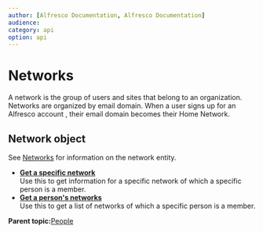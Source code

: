 ```yaml
---
author: [Alfresco Documentation, Alfresco Documentation]
audience: 
category: api
option: api
---
```


# Networks

A network is the group of users and sites that belong to an organization. Networks are organized by email domain. When a user signs up for an Alfresco account , their email domain becomes their Home Network.

## Network object

See [Networks](pra-networks.md) for information on the network entity.

-   **[Get a specific network](../../../pra/1/concepts/pra-people-networks-get-network.md)**  
Use this to get information for a specific network of which a specific person is a member.
-   **[Get a person's networks](../../../pra/1/concepts/pra-people-networks-get-networks.md)**  
Use this to get a list of networks of which a specific person is a member.

**Parent topic:**[People](../../../pra/1/concepts/pra-people.md)

